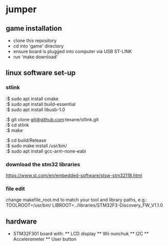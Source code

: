 # jumper

## game installation
* clone this repository
* cd into 'game' directory
* ensure board is plugged into computer via USB ST-LINK
* run 'make download'

## linux software set-up

### stlink

:$ sudo apt install cmake  
:$ sudo apt install build-essential  
:$ sudo apt install libusb-1.0  

:$ git clone git@github.com:texane/stlink.git  
:$ cd stlink  
:$ make  

:$ cd build/Release  
:$ sudo make install /usr/bin/  
:$ sudo apt install gcc-arm-none-eabi  

### download the stm32 libraries
https://www.st.com/en/embedded-software/stsw-stm32118.html

### file edit
change makefile_root.md to match your tool and library paths, e.g.:
TOOLROOT=/usr/bin/
LIBROOT=../libraries/STM32F3-Discovery_FW_V1.1.0

## hardware
* STM32F301 board with:
  ** LCD display
  ** Wii nunchuk
  ** I2C
  ** Accelerometer
  ** User button

